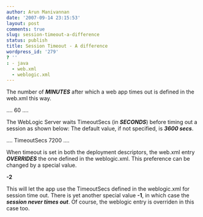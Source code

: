 ```yaml
---
author: Arun Manivannan
date: '2007-09-14 23:15:53'
layout: post
comments: true
slug: session-timeout-a-difference
status: publish
title: Session Timeout - A difference
wordpress_id: '279'
? ''
: - java
  - web.xml
  - weblogic.xml
---
```


The number of _**MINUTES**_ after which a web app times out is defined in the
web.xml this way.

<web-app> .... <session-config> <session-timeout>60</session-timeout>
</session-config> .... </web-app>

The WebLogic Server waits TimeoutSecs (in _**SECONDS**_) before timing out a
session as shown below: The default value, if not specified, is _**3600
secs**_.

<weblogic-web-app> .... <session-descriptor> <session-param> <param-
name>TimeoutSecs</param-name> <param-value>7200</param-value> </session-param>
</session-descriptor> .... </weblogic-web-app>

When timeout is set in both the deployment descriptors, the web.xml entry
**_OVERRIDES_** the one defined in the weblogic.xml. This preference can be
changed by a special value.

<session-config> <session-timeout>**-2**</session-timeout> </session-config>

This will let the app use the TimeoutSecs defined in the weblogic.xml for
session time out. There is yet another special value **-1**, in which case the
_**session never times out**_. Of course, the weblogic entry is overriden in
this case too.

